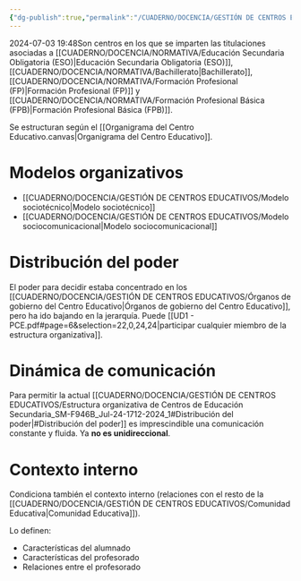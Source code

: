 ```yaml
---
{"dg-publish":true,"permalink":"/CUADERNO/DOCENCIA/GESTIÓN DE CENTROS EDUCATIVOS/Estructura organizativa de Centros de Educación Secundaria_SM-F946B_Jul-24-1712-2024_1/"}
---
```


2024-07-03 19:48Son centros en los que se imparten las titulaciones asociadas a [[CUADERNO/DOCENCIA/NORMATIVA/Educación Secundaria Obligatoria (ESO)\|Educación Secundaria Obligatoria (ESO)]], [[CUADERNO/DOCENCIA/NORMATIVA/Bachillerato\|Bachillerato]], [[CUADERNO/DOCENCIA/NORMATIVA/Formación Profesional (FP)\|Formación Profesional (FP)]] y [[CUADERNO/DOCENCIA/NORMATIVA/Formación Profesional Básica (FPB)\|Formación Profesional Básica (FPB)]].

Se estructuran según el [[Organigrama del Centro Educativo.canvas|Organigrama del Centro Educativo]].
# Modelos organizativos
- [[CUADERNO/DOCENCIA/GESTIÓN DE CENTROS EDUCATIVOS/Modelo sociotécnico\|Modelo sociotécnico]]
- [[CUADERNO/DOCENCIA/GESTIÓN DE CENTROS EDUCATIVOS/Modelo sociocomunicacional\|Modelo sociocomunicacional]]

# Distribución del poder
El poder para decidir estaba concentrado en los [[CUADERNO/DOCENCIA/GESTIÓN DE CENTROS EDUCATIVOS/Órganos de gobierno del Centro Educativo\|Órganos de gobierno del Centro Educativo]], pero ha ido bajando en la jerarquía. Puede [[UD1 - PCE.pdf#page=6&selection=22,0,24,24|participar cualquier miembro de la estructura organizativa]].

# Dinámica de comunicación
Para permitir la actual [[CUADERNO/DOCENCIA/GESTIÓN DE CENTROS EDUCATIVOS/Estructura organizativa de Centros de Educación Secundaria_SM-F946B_Jul-24-1712-2024_1#Distribución del poder\|#Distribución del poder]] es imprescindible una comunicación constante y fluida. Ya **no es unidireccional**.

# Contexto interno
Condiciona también el contexto interno (relaciones con el resto de la [[CUADERNO/DOCENCIA/GESTIÓN DE CENTROS EDUCATIVOS/Comunidad Educativa\|Comunidad Educativa]]).

Lo definen:
- Características del alumnado
- Características del profesorado
- Relaciones entre el profesorado